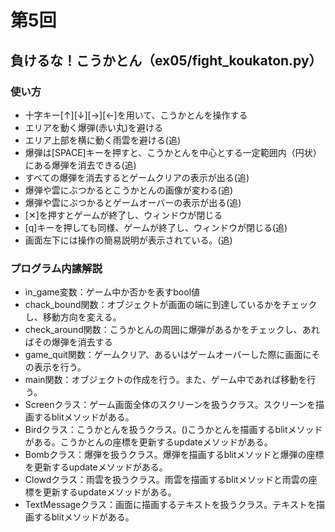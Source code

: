 # 第5回
## 負けるな！こうかとん（ex05/fight_koukaton.py）
### 使い方
* 十字キー[↑][↓][→][←]を用いて、こうかとんを操作する
* エリアを動く爆弾(赤い丸)を避ける
* エリア上部を横に動く雨雲を避ける(追)
* 爆弾は[SPACE]キーを押すと、こうかとんを中心とする一定範囲内（円状）にある爆弾を消去できる(追)
* すべての爆弾を消去するとゲームクリアの表示が出る(追)
* 爆弾や雲にぶつかるとこうかとんの画像が変わる(追)
* 爆弾や雲にぶつかるとゲームオーバーの表示が出る(追)
* [✕]を押すとゲームが終了し、ウィンドウが閉じる
* [q]キーを押しても同様、ゲームが終了し、ウィンドウが閉じる(追)
* 画面左下には操作の簡易説明が表示されている。(追)
### プログラム内䛾解説
* in_game変数：ゲーム中か否かを表すbool値
* chack_bound関数：オブジェクトが画面の端に到達しているかをチェックし、移動方向を変える。
* check_around関数：こうかとんの周囲に爆弾があるかをチェックし、あればその爆弾を消去する
* game_quit関数：ゲームクリア、あるいはゲームオーバーした際に画面にその表示を行う。
* main関数：オブジェクトの作成を行う。また、ゲーム中であれば移動を行う。
* Screenクラス：ゲーム画面全体のスクリーンを扱うクラス。スクリーンを描画するblitメソッドがある。
* Birdクラス：こうかとんを扱うクラス。()こうかとんを描画するblitメソッドがある。こうかとんの座標を更新するupdateメソッドがある。 
* Bombクラス：爆弾を扱うクラス。爆弾を描画するblitメソッドと爆弾の座標を更新するupdateメソッドがある。 
* Clowdクラス：雨雲を扱うクラス。雨雲を描画するblitメソッドと雨雲の座標を更新するupdateメソッドがある。 
* TextMessageクラス：画面に描画するテキストを扱うクラス。テキストを描画するblitメソッドがある。